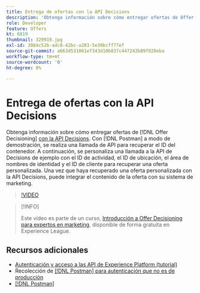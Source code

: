 ```yaml
---
title: Entrega de ofertas con la API Decisions
description: 'Obtenga información sobre cómo entregar ofertas de Offer Decisioning con la API Decisions. '
role: Developer
feature: Offers
kt: 6819
thumbnail: 329919.jpg
exl-id: 3084c52b-adc8-42bc-a203-5e39bcff77ef
source-git-commit: a663d531061ef343d10b837c447242b89f020eba
workflow-type: tm+mt
source-wordcount: '0'
ht-degree: 0%

---
```



# Entrega de ofertas con la API Decisions

Obtenga información sobre cómo entregar ofertas de [!DNL Offer Decisioning] [con la API Decisions](https://experienceleague.adobe.com/docs/journey-optimizer/using/offer-decisioniong/api-reference/offer-delivery/deliver-offers.html?lang=es). Con [!DNL Postman] a modo de demostración, se realiza una llamada de API para recuperar el ID del contenedor. A continuación, se personaliza una llamada a la API de Decisions de ejemplo con el ID de actividad, el ID de ubicación, el área de nombres de identidad y el ID de cliente para recuperar una oferta personalizada. Una vez que haya recuperado una oferta personalizada con la API Decisions, puede integrar el contenido de la oferta con su sistema de marketing.

>[!VIDEO](https://video.tv.adobe.com/v/329919?quality=12&learn=on)

>[!INFO]
>
> Este vídeo es parte de un curso, [Introducción a Offer Decisioning para expertos en marketing](https://experienceleague.adobe.com/?recommended=ExperiencePlatform-U-1-2020.1.offerdecisioning?lang=es), disponible de forma gratuita en Experience League.

## Recursos adicionales

* [Autenticación y acceso a las API de Experience Platform (tutorial)](https://experienceleague.adobe.com/docs/platform-learn/tutorials/platform-api-authentication.html?lang=es)
* Recolección de [[!DNL Postman]  para autenticación que no es de producción](https://github.com/adobe/experience-platform-postman-samples/tree/master/apis/ims)
* [[!DNL Postman]](https://www.postman.com/)
